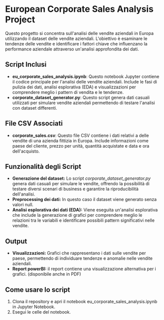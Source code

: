 <h1>European Corporate Sales Analysis Project</h1>
<p>Questo progetto si concentra sull'analisi delle vendite aziendali in Europa utilizzando il dataset delle vendite aziendali. L'obiettivo è esaminare le tendenze delle vendite e identificare i fattori chiave che influenzano la performance aziendale attraverso un'analisi approfondita dei dati.</p>

<h2>Script Inclusi</h2>
<ul>
    <li><strong>eu_corporate_sales_analysis.ipynb</strong>: Questo notebook Jupyter contiene il codice principale per l'analisi delle vendite aziendali. Include le fasi di pulizia dei dati, analisi esplorativa (EDA) e visualizzazioni per comprendere meglio i pattern di vendita e le tendenze.</li>
    <li><strong>corporate_dataset_generator.py</strong>: Questo script genera dati casuali utilizzati per simulare vendite aziendali permettendo di testare l'analisi con dataset differenti.</li>
</ul>

<h2>File CSV Associati</h2>
<ul>
    <li><strong>corporate_sales.csv</strong>: Questo file CSV contiene i dati relativi a delle vendite di una azienda fittizia in Europa. Include informazioni come paese del cliente, prezzo per unità, quantità acquistate e data e ora dell'acquisto.</li>
</ul>

<h2>Funzionalità degli Script</h2>
<ul>
     <li><strong>Generazione del dataset:</strong> Lo script <em>corporate_dataset_generator.py</em> genera dati casuali per simulare le vendite, offrendo la possibilità di testare diversi scenari di business e garantire la riproducibilità dell'analisi.</li>
    <li><strong>Preprocessing dei dati:</strong> In questo caso il dataset viene generato senza valori null.</li>
    <li><strong>Analisi esplorativa dei dati (EDA):</strong> Viene eseguita un'analisi esplorativa che include la generazione di grafici per comprendere meglio le relazioni tra le variabili e identificare possibili pattern significativi nelle vendite.</li>
 
</ul>

<h2>Output</h2>
<ul>
    <li><strong>Visualizzazioni:</strong> Grafici che rappresentano i dati sulle vendite per paese, permettendo di individuare tendenze e anomalie nelle vendite aziendali.</li>
    <li><strong>Report powerBI:</strong> il report contiene una visualizzazione alternativa per i grafici. (disponibile anche in PDF)</li>
</ul>

<h2>Come usare lo script</h2>
<ol>
<li>Clona il repository e apri il notebook eu_corporate_sales_analysis.ipynb in Jupyter Notebook.</li>
<li>Esegui le celle del notebook.</li>
</ol>

